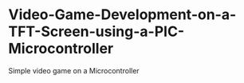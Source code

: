 # Video-Game-Development-on-a-TFT-Screen-using-a-PIC-Microcontroller
Simple video game on a Microcontroller
